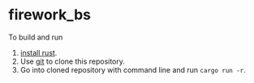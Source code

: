 # firework_bs
To build and run
1. [install rust](https://www.rust-lang.org/tools/install).
2. Use [git](https://git-scm.com/book/en/v2/Getting-Started-Installing-Git) to clone this repository.
3. Go into cloned repository with command line and run `cargo run -r`.
